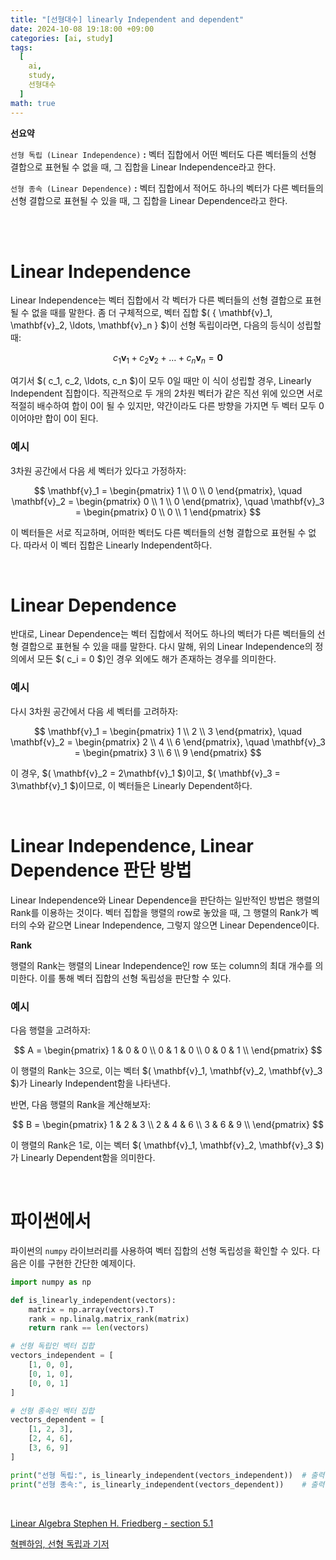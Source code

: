 ```yaml
---
title: "[선형대수] linearly Independent and dependent"
date: 2024-10-08 19:18:00 +09:00
categories: [ai, study]
tags:
  [
    ai,
    study,
    선형대수
  ]
math: true
---
```


**선요약**

`선형 독립 (Linear Independence)` **:** 벡터 집합에서 어떤 벡터도 다른 벡터들의 선형 결합으로 표현될 수 없을 때, 그 집합을 Linear Independence라고 한다.

`선형 종속 (Linear Dependence)` **:** 벡터 집합에서 적어도 하나의 벡터가 다른 벡터들의 선형 결합으로 표현될 수 있을 때, 그 집합을 Linear Dependence라고 한다.

<br/>
<br/>



# **Linear Independence**

Linear Independence는 벡터 집합에서 각 벡터가 다른 벡터들의 선형 결합으로 표현될 수 없을 때를 말한다. 좀 더 구체적으로, 벡터 집합 $( \{ \mathbf{v}_1, \mathbf{v}_2, \ldots, \mathbf{v}_n \} $)이 선형 독립이라면, 다음의 등식이 성립할 때:

$$
c_1 \mathbf{v}_1 + c_2 \mathbf{v}_2 + \ldots + c_n \mathbf{v}_n = \mathbf{0}
$$

여기서 $( c_1, c_2, \ldots, c_n $)이 모두 0일 때만 이 식이 성립할 경우, Linearly Independent 집합이다. 직관적으로 두 개의 2차원 벡터가 같은 직선 위에 있으면 서로 적절히 배수하여 합이 0이 될 수 있지만, 약간이라도 다른 방향을 가지면 두 벡터 모두 0이어야만 합이 0이 된다.

### **예시**

3차원 공간에서 다음 세 벡터가 있다고 가정하자:

$$
\mathbf{v}_1 = \begin{pmatrix} 1 \\ 0 \\ 0 \end{pmatrix}, \quad
\mathbf{v}_2 = \begin{pmatrix} 0 \\ 1 \\ 0 \end{pmatrix}, \quad
\mathbf{v}_3 = \begin{pmatrix} 0 \\ 0 \\ 1 \end{pmatrix}
$$

이 벡터들은 서로 직교하며, 어떠한 벡터도 다른 벡터들의 선형 결합으로 표현될 수 없다. 따라서 이 벡터 집합은 Linearly Independent하다.

<br/>

# **Linear Dependence**

반대로, Linear Dependence는 벡터 집합에서 적어도 하나의 벡터가 다른 벡터들의 선형 결합으로 표현될 수 있을 때를 말한다. 다시 말해, 위의 Linear Independence의 정의에서 모든 $( c_i = 0 $)인 경우 외에도 해가 존재하는 경우를 의미한다.

### **예시**

다시 3차원 공간에서 다음 세 벡터를 고려하자:

$$
\mathbf{v}_1 = \begin{pmatrix} 1 \\ 2 \\ 3 \end{pmatrix}, \quad
\mathbf{v}_2 = \begin{pmatrix} 2 \\ 4 \\ 6 \end{pmatrix}, \quad
\mathbf{v}_3 = \begin{pmatrix} 3 \\ 6 \\ 9 \end{pmatrix}
$$

이 경우, $( \mathbf{v}_2 = 2\mathbf{v}_1 $)이고, $( \mathbf{v}_3 = 3\mathbf{v}_1 $)이므로, 이 벡터들은 Linearly Dependent하다.

<br/>

# **Linear Independence, Linear Dependence 판단 방법**

Linear Independence와 Linear Dependence을 판단하는 일반적인 방법은 행렬의 Rank를 이용하는 것이다. 벡터 집합을 행렬의 row로 놓았을 때, 그 행렬의 Rank가 벡터의 수와 같으면 Linear Independence, 그렇지 않으면 Linear Dependence이다.

**Rank**

행렬의 Rank는 행렬의 Linear Independence인 row 또는 column의 최대 개수를 의미한다. 이를 통해 벡터 집합의 선형 독립성을 판단할 수 있다.

### **예시**

다음 행렬을 고려하자:

$$
A = \begin{pmatrix}
1 & 0 & 0 \\
0 & 1 & 0 \\
0 & 0 & 1 \\
\end{pmatrix}
$$

이 행렬의 Rank는 3으로, 이는 벡터 $( \mathbf{v}_1, \mathbf{v}_2, \mathbf{v}_3 $)가 Linearly Independent함을 나타낸다.

반면, 다음 행렬의 Rank을 계산해보자:

$$
B = \begin{pmatrix}
1 & 2 & 3 \\
2 & 4 & 6 \\
3 & 6 & 9 \\
\end{pmatrix}
$$

이 행렬의 Rank은 1로, 이는 벡터 $( \mathbf{v}_1, \mathbf{v}_2, \mathbf{v}_3 $)가 Linearly Dependent함을 의미한다.

<br/>

# **파이썬에서**

파이썬의 `numpy` 라이브러리를 사용하여 벡터 집합의 선형 독립성을 확인할 수 있다. 다음은 이를 구현한 간단한 예제이다.

```python
import numpy as np

def is_linearly_independent(vectors):
    matrix = np.array(vectors).T
    rank = np.linalg.matrix_rank(matrix)
    return rank == len(vectors)

# 선형 독립인 벡터 집합
vectors_independent = [
    [1, 0, 0],
    [0, 1, 0],
    [0, 0, 1]
]

# 선형 종속인 벡터 집합
vectors_dependent = [
    [1, 2, 3],
    [2, 4, 6],
    [3, 6, 9]
]

print("선형 독립:", is_linearly_independent(vectors_independent))  # 출력: True
print("선형 종속:", is_linearly_independent(vectors_dependent))    # 출력: False
```

<br/>

[Linear Algebra Stephen H. Friedberg - section 5.1](https://g.co/kgs/PAu2zpL)

[혁펜하임, 선형 독립과 기저](https://youtu.be/mOOI4-BfjGQ?si=HydO3dh0RhdYnBpl)